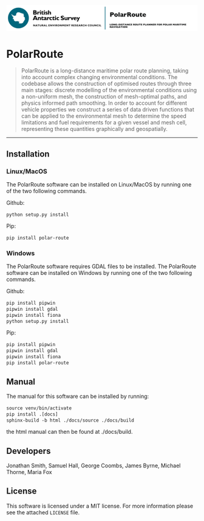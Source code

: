 ![](logo.jpg)
# PolarRoute
> PolarRoute is a long-distance maritime polar route planning, taking into account complex changing environmental conditions. The codebase allows the construction of optimised routes through three main stages: discrete modelling of the environmental conditions using a non-uniform mesh, the construction of mesh-optimal paths, and physics informed path smoothing. In order to account for different vehicle properties we construct a series of data driven functions that can be applied to the environmental mesh to determine the speed limitations and fuel requirements for a given vessel and mesh cell, representing these quantities graphically and geospatially.
---

## Installation
### Linux/MacOS
 The PolarRoute software can be installed on Linux/MacOS by running one of the two following commands.

 Github:
 ```
 python setup.py install
 ```

 Pip: 
 ```
 pip install polar-route
 ```

 ### Windows
 The PolarRoute software requires GDAL files to be installed. The PolarRoute software can be installed on Windows by running one of the two following commands.

 Github:
 ```
 pip install pipwin
 pipwin install gdal
 pipwin install fiona
 python setup.py install
 ```

 Pip: 
 ```
 pip install pipwin
 pipwin install gdal
 pipwin install fiona
 pip install polar-route
 ```

## Manual
The manual for this software can be installed by running:
```
source venv/bin/activate
pip install .[docs]
sphinx-build -b html ./docs/source ./docs/build
```
the html manual can then be found at ./docs/build.

## Developers
Jonathan Smith, Samuel Hall, George Coombs, James Byrne,  Michael Thorne, Maria Fox

## License
This software is licensed under a MIT license. For more information please see the attached  ``LICENSE`` file.

[version]: https://img.shields.io/PolarRoute/v/datadog-metrics.svg?style=flat-square
[downloads]: https://img.shields.io/PolarRoute/dm/datadog-metrics.svg?style=flat-square
